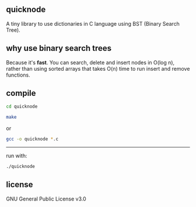 quicknode
---

A tiny library to use dictionaries in C language using BST (Binary Search Tree).


why use binary search trees
---

Because it's **fast**. You can search, delete and insert nodes in O(log n), rather than using sorted arrays that takes O(n) time to run insert and remove functions.


compile
---

```bash
cd quicknode
```

```bash
make
```

or

```bash
gcc -o quicknode *.c
```

---

run with:

```bash
./quicknode
```

license
---

GNU General Public License v3.0
